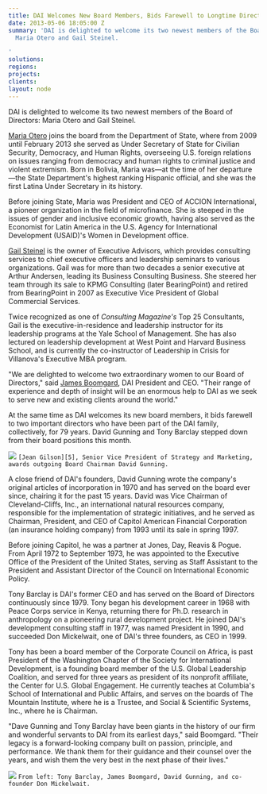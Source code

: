 ```yaml
---
title: DAI Welcomes New Board Members, Bids Farewell to Longtime Directors
date: 2013-05-06 18:05:00 Z
summary: 'DAI is delighted to welcome its two newest members of the Board of Directors:
  Maria Otero and Gail Steinel.

'
solutions: 
regions: 
projects: 
clients: 
layout: node
---
```


DAI is delighted to welcome its two newest members of the Board of Directors: Maria Otero and Gail Steinel.

[Maria Otero][1] joins the board from the Department of State, where from 2009 until February 2013 she served as Under Secretary of State for Civilian Security, Democracy, and Human Rights, overseeing U.S. foreign relations on issues ranging from democracy and human rights to criminal justice and violent extremism. Born in Bolivia, Maria was—at the time of her departure—the State Department's highest ranking Hispanic official, and she was the first Latina Under Secretary in its history.

Before joining State, Maria was President and CEO of ACCION International, a pioneer organization in the field of microfinance. She is steeped in the issues of gender and inclusive economic growth, having also served as the Economist for Latin America in the U.S. Agency for International Development (USAID)'s Women in Development office.

[Gail Steinel][2] is the owner of Executive Advisors, which provides consulting services to chief executive officers and leadership seminars to various organizations. Gail was for more than two decades a senior executive at Arthur Andersen, leading its Business Consulting Business. She steered her team through its sale to KPMG Consulting (later BearingPoint) and retired from BearingPoint in 2007 as Executive Vice President of Global Commercial Services.

Twice recognized as one of _Consulting Magazine's_ Top 25 Consultants, Gail is the executive-in-residence and leadership instructor for its leadership programs at the Yale School of Management. She has also lectured on leadership development at West Point and Harvard Business School, and is currently the co-instructor of Leadership in Crisis for Villanova's Executive MBA program.

"We are delighted to welcome two extraordinary women to our Board of Directors," said [James Boomgard][3], DAI President and CEO. "Their range of experience and depth of insight will be an enormous help to DAI as we seek to serve new and existing clients around the world."

At the same time as DAI welcomes its new board members, it bids farewell to two important directors who have been part of the DAI family, collectively, for 79 years. David Gunning and Tony Barclay stepped down from their board positions this month.

![][4]
`[Jean Gilson][5], Senior Vice President of Strategy and Marketing, awards outgoing Board Chairman David Gunning.`

A close friend of DAI's founders, David Gunning wrote the company's original articles of incorporation in 1970 and has served on the board ever since, chairing it for the past 15 years. David was Vice Chairman of Cleveland-Cliffs, Inc., an international natural resources company, responsible for the implementation of strategic initiatives, and he served as Chairman, President, and CEO of Capitol American Financial Corporation (an insurance holding company) from 1993 until its sale in spring 1997.

Before joining Capitol, he was a partner at Jones, Day, Reavis & Pogue. From April 1972 to September 1973, he was appointed to the Executive Office of the President of the United States, serving as Staff Assistant to the President and Assistant Director of the Council on International Economic Policy.

Tony Barclay is DAI's former CEO and has served on the Board of Directors continuously since 1979. Tony began his development career in 1968 with Peace Corps service in Kenya, returning there for Ph.D. research in anthropology on a pioneering rural development project. He joined DAI's development consulting staff in 1977, was named President in 1990, and succeeded Don Mickelwait, one of DAI's three founders, as CEO in 1999.  

Tony has been a board member of the Corporate Council on Africa, is past President of the Washington Chapter of the Society for International Development, is a founding board member of the U.S. Global Leadership Coalition, and served for three years as president of its nonprofit affiliate, the Center for U.S. Global Engagement. He currently teaches at Columbia's School of International and Public Affairs, and serves on the boards of The Mountain Institute, where he is a Trustee, and Social & Scientific Systems, Inc., where he is Chairman.

"Dave Gunning and Tony Barclay have been giants in the history of our firm and wonderful servants to DAI from its earliest days," said Boomgard. "Their legacy is a forward-looking company built on passion, principle, and performance. We thank them for their guidance and their counsel over the years, and wish them the very best in the next phase of their lives."

![][6]
`From left: Tony Barclay, James Boomgard, David Gunning, and co-founder Don Mickelwait.`

[1]: /who-we-are/board/maria-otero
[2]: /who-we-are/board/gail-steinel
[3]: /who-we-are/leadership/james-boomgard
[4]: /assets/images/news/DAIboard2.jpg
[5]: /who-we-are/leadership/jean-gilson
[6]: /assets/images/news/DAIBoard1.jpg
